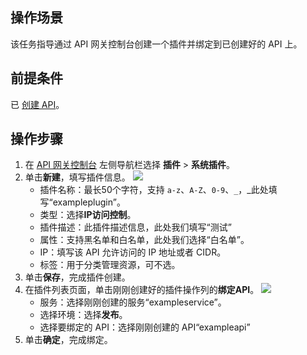 ## 操作场景

该任务指导通过 API 网关控制台创建一个插件并绑定到已创建好的 API 上。

## 前提条件

已 [创建 API](https://intl.cloud.tencent.com/document/product/628/44318)。

## 操作步骤

1. 在 [API 网关控制台](https://console.cloud.tencent.com/apigateway) 左侧导航栏选择 **插件** > **系统插件**。
2. 单击**新建**，填写插件信息。
   ![](https://qcloudimg.tencent-cloud.cn/raw/6c92c031f1a203e3349f194851261413.png)
   - 插件名称：最长50个字符，支持 `a-z`、`A-Z`、`0-9`、`_`，_此处填写“exampleplugin”。
   - 类型：选择**IP访问控制**。
   - 插件描述：此插件描述信息，此处我们填写“测试”
   - 属性：支持黑名单和白名单，此处我们选择“白名单”。
   - IP：填写该 API 允许访问的 IP 地址或者 CIDR。
   - 标签：用于分类管理资源，可不选。
3. 单击**保存**，完成插件创建。
4. 在插件列表页面，单击刚刚创建好的插件操作列的**绑定API**。
	 ![](https://qcloudimg.tencent-cloud.cn/raw/47e97a4e1c6e4ede0739a3140733f508.png)
   - 服务：选择刚刚创建的服务“exampleservice”。
   - 选择环境：选择**发布**。
   - 选择要绑定的 API：选择刚刚创建的 API“exampleapi”
5. 单击**确定**，完成绑定。

